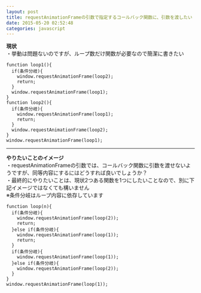 ```yaml
---
layout: post
title: requestAnimationFrameの引数で指定するコールバック関数に、引数を渡したい
date: 2015-05-20 02:52:48
categories: javascript
---
```

<p><strong>現状</strong><br>
・挙動は問題ないのですが、ループ数だけ関数が必要なので簡潔に書きたい</p>

```
function loop1(){
  if(条件分岐){
    window.requestAnimationFrame(loop2);
    return;
  }
  window.requestAnimationFrame(loop1);
}
function loop2(){
  if(条件分岐){
    window.requestAnimationFrame(loop1);
    return;
  }
  window.requestAnimationFrame(loop2);
}
window.requestAnimationFrame(loop1);
```

<hr>

<p><strong>やりたいことのイメージ</strong><br>
・requestAnimationFrameの引数では、コールバック関数に引数を渡せないようですが、同等内容にするにはどうすれば良いでしょうか？<br>
・最終的にやりたいことは、現状2つある関数を1つにしたいことなので、別に下記イメージではなくても構いません<br>
※条件分岐はループ内容に依存しています</p>

```
function loop(n){
  if(条件分岐){
    window.requestAnimationFrame(loop(2));
    return;
  }else if(条件分岐){
    window.requestAnimationFrame(loop(1));
    return;
  }
  if(条件分岐){
    window.requestAnimationFrame(loop(1));
  }else if(条件分岐){
    window.requestAnimationFrame(loop(2));
  }
}
window.requestAnimationFrame(loop(1));
```
